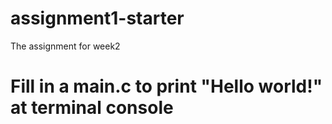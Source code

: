 # assignment1-starter
The assignment for week2
  
# Fill in a main.c to print "Hello world!" at terminal console  
